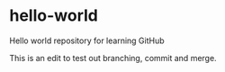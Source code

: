 # hello-world
Hello world repository for learning GitHub

This is an edit to test out branching, commit and merge.
